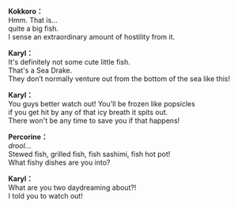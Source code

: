 # 

  
**Kokkoro：**  
Hmm. That is...  
quite a big fish.  
I sense an extraordinary amount of hostility from it.  
  
**Karyl：**  
It's definitely not some cute little fish.  
That's a Sea Drake.  
They don’t normally venture out from the bottom of the sea like this!  
  
**Karyl：**  
You guys better watch out! You'll be frozen like popsicles  
if you get hit by any of that icy breath it spits out.  
There won't be any time to save you if that happens!  
  
**Percorine：**  
*drool*...  
Stewed fish, grilled fish, fish sashimi, fish hot pot!  
What fishy dishes are you into?  
  
**Karyl：**  
What are you two daydreaming about?!  
I told you to watch out!  
